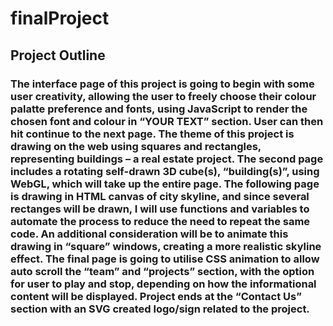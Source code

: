 # finalProject

## Project Outline

### The interface page of this project is going to begin with some user creativity, allowing the user to freely choose their colour palatte preference and fonts, using JavaScript to render the chosen font and colour in “YOUR TEXT” section. User can then hit continue to the next page. The theme of this project is drawing on the web using squares and rectangles, representing buildings – a real estate project. The second page includes a rotating self-drawn 3D cube(s), “building(s)”, using WebGL, which will take up the entire page. The following page is drawing in HTML canvas of city skyline, and since several rectanges will be drawn, I will use functions and variables to automate the process to reduce the need to repeat the same code. An additional consideration will be to animate this drawing in “square” windows, creating a more realistic skyline effect. The final page is going to utilise CSS animation to allow auto scroll the “team” and “projects” section, with the option for user to play and stop, depending on how the informational content will be displayed. Project ends at the “Contact Us” section with an SVG created logo/sign related to the project.



